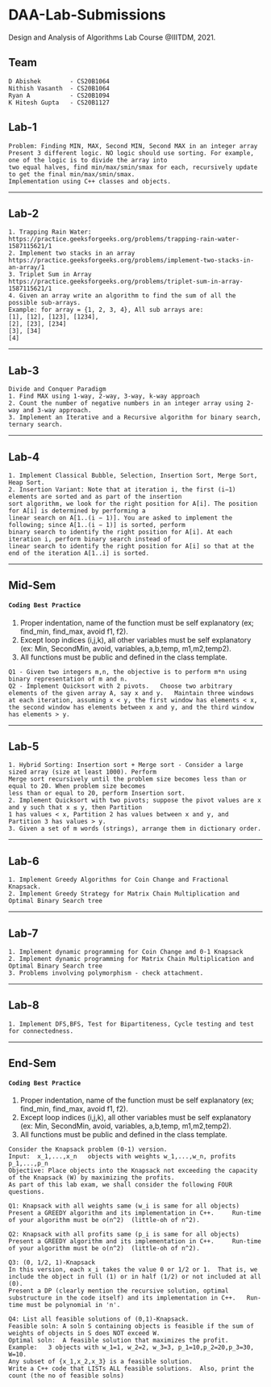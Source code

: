 # DAA-Lab-Submissions
Design and Analysis of Algorithms Lab Course @IIITDM, 2021.
## Team
```
D Abishek        - CS20B1064
Nithish Vasanth  - CS20B1064
Ryan A           - CS20B1094
K Hitesh Gupta   - CS20B1127
```
## Lab-1
```
Problem: Finding MIN, MAX, Second MIN, Second MAX in an integer array
Present 3 different logic. NO logic should use sorting. For example, one of the logic is to divide the array into
two equal halves, find min/max/smin/smax for each, recursively update to get the final min/max/smin/smax.
Implementation using C++ classes and objects.
```
---
## Lab-2
```
1. Trapping Rain Water:
https://practice.geeksforgeeks.org/problems/trapping-rain-water-1587115621/1
2. Implement two stacks in an array
https://practice.geeksforgeeks.org/problems/implement-two-stacks-in-an-array/1
3. Triplet Sum in Array
https://practice.geeksforgeeks.org/problems/triplet-sum-in-array-1587115621/1
4. Given an array write an algorithm to find the sum of all the possible sub-arrays.
Example: for array = {1, 2, 3, 4}, All sub arrays are:
[1], [12], [123], [1234],
[2], [23], [234]
[3], [34]
[4]
```
---
## Lab-3
```
Divide and Conquer Paradigm
1. Find MAX using 1-way, 2-way, 3-way, k-way approach
2. Count the number of negative numbers in an integer array using 2-way and 3-way approach.
3. Implement an Iterative and a Recursive algorithm for binary search, ternary search.
```
---
## Lab-4
```
1. Implement Classical Bubble, Selection, Insertion Sort, Merge Sort, Heap Sort.
2. Insertion Variant: Note that at iteration i, the first (i−1) elements are sorted and as part of the insertion
sort algorithm, we look for the right position for A[i]. The position for A[i] is determined by performing a
linear search on A[1..(i − 1)]. You are asked to implement the following; since A[1..(i − 1)] is sorted, perform
binary search to identify the right position for A[i]. At each iteration i, perform binary search instead of
linear search to identify the right position for A[i] so that at the end of the iteration A[1..i] is sorted.
```
---
## Mid-Sem
#### `Coding Best Practice`
   1. Proper indentation,  name of the function must be self explanatory (ex; find_min, find_max, avoid f1, f2).   
   2. Except loop indices (i,j,k), all other variables must be self explanatory (ex: Min, SecondMin, avoid, variables, a,b,temp, m1,m2,temp2).  
   3. All functions must be public and defined in the class template.

```
Q1 - Given two integers m,n, the objective is to perform m*n using binary representation of m and n.
Q2 - Implement Quicksort with 2 pivots.   Choose two arbitrary elements of the given array A, say x and y.   Maintain three windows at each iteration, assuming x < y, the first window has elements < x, the second window has elements between x and y, and the third window has elements > y.
```
---
## Lab-5
```
1. Hybrid Sorting: Insertion sort + Merge sort - Consider a large sized array (size at least 1000). Perform
Merge sort recursively until the problem size becomes less than or equal to 20. When problem size becomes
less than or equal to 20, perform Insertion sort.
2. Implement Quicksort with two pivots; suppose the pivot values are x and y such that x ≤ y, then Partition
1 has values < x, Partition 2 has values between x and y, and Partition 3 has values > y.
3. Given a set of m words (strings), arrange them in dictionary order.
```
---
## Lab-6
```
1. Implement Greedy Algorithms for Coin Change and Fractional Knapsack.
2. Implement Greedy Strategy for Matrix Chain Multiplication and Optimal Binary Search tree
```
---
## Lab-7
```
1. Implement dynamic programming for Coin Change and 0-1 Knapsack
2. Implement dynamic programming for Matrix Chain Multiplication and Optimal Binary Search tree
3. Problems involving polymorphism - check attachment.
```
---
## Lab-8
```
1. Implement DFS,BFS, Test for Bipartiteness, Cycle testing and test for connectedness.
```
---
## End-Sem
#### `Coding Best Practice`
   1. Proper indentation,  name of the function must be self explanatory (ex; find_min, find_max, avoid f1, f2).   
   2. Except loop indices (i,j,k), all other variables must be self explanatory (ex: Min, SecondMin, avoid, variables, a,b,temp, m1,m2,temp2).  
   3. All functions must be public and defined in the class template.

```
Consider the Knapsack problem (0-1) version.   
Input:  x_1,...,x_n   objects with weights w_1,...,w_n, profits p_1,...,p_n
Objective: Place objects into the Knapsack not exceeding the capacity of the Knapsack (W) by maximizing the profits.
As part of this lab exam, we shall consider the following FOUR questions.

Q1: Knapsack with all weights same (w_i is same for all objects)
Present a GREEDY algorithm and its implementation in C++.     Run-time of your algorithm must be o(n^2)  (little-oh of n^2).

Q2: Knapsack with all profits same (p_i is same for all objects)
Present a GREEDY algorithm and its implementation in C++.     Run-time of your algorithm must be o(n^2)  (little-oh of n^2).

Q3: (0, 1/2, 1)-Knapsack
In this version, each x_i takes the value 0 or 1/2 or 1.  That is, we include the object in full (1) or in half (1/2) or not included at all (0).
Present a DP (clearly mention the recursive solution, optimal substructure in the code itself) and its implementation in C++.   Run-time must be polynomial in 'n'.

Q4: List all feasible solutions of (0,1)-Knapsack.
Feasible soln: A soln S containing objects is feasible if the sum of weights of objects in S does NOT exceed W.
Optimal soln:  A feasible solution that maximizes the profit.
Example:   3 objects with w_1=1, w_2=2, w_3=3, p_1=10,p_2=20,p_3=30, W=10.
Any subset of {x_1,x_2,x_3} is a feasible solution.
Write a C++ code that LISTs ALL feasible solutions.  Also, print the count (the no of feasible solns)
```
